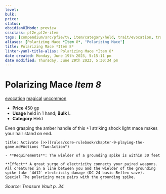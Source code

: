 ```yaml
---
level:
bulk:
price:
status:
obsidianUIMode: preview
cssclass: pf2e,pf2e-item
tags: [compendium/src/pf2e/tv, item/category/held, trait/evocation, trait/magical, trait/uncommon]
aliases: [Polarizing Mace *Item 8*, "Polarizing Mace"]
title: Polarizing Mace *Item 8*
linter-yaml-title-alias: Polarizing Mace *Item 8*
date created: Monday, June 19th 2023, 5:15:11 pm
date modified: Thursday, June 29th 2023, 5:30:34 pm
---
```


# Polarizing Mace *Item 8*

[evocation](rules/traits/evocation.md) [magical](rules/traits/magical.md) [uncommon](rules/traits/uncommon.md)  

- **Price** 450 gp
- **Usage** held in 1 hand; **Bulk** L
- **Category** Held

Even grasping the amber handle of this +1 striking shock light mace makes your hair stand on end.

```ad-embed-ability
title: Activate [>>](rules/core-rulebook/chapter-9-playing-the-game.md#Actions "Two-Action")

- **Requirements**: The wielder of a grounding spike is within 30 feet

**Effect** A great surge of electricity connects your paired weapons. All creatures in a line between you and the wielder of the grounding spike take `4d12` electricity damage (DC 24 basic Reflex save). Special The polarizing mace pairs with the grounding spike.
```

*Source: Treasure Vault p. 34*
